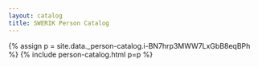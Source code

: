 ```yaml
---
layout: catalog
title: SWERIK Person Catalog
---
```

{% assign p = site.data._person-catalog.i-BN7hrp3MWW7LxGbB8eqBPh %}
{% include person-catalog.html p=p %}

